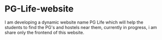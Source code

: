 # PG-Life-website
I am developing a dynamic website name PG Life which will help the students to find the PG's and hostels near them, currently in progress, i am share only the frontend of this website.
